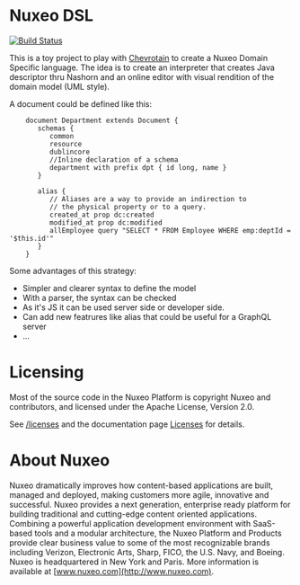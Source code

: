 # Nuxeo DSL

[![Build Status](https://travis-ci.org/dmetzler/nuxeo-dsl.png?branch=master)](https://travis-ci.org/dmetzler/nuxeo-dsl)


This is a toy project to play with [Chevrotain](https://github.com/SAP/chevrotain) to create a Nuxeo Domain Specific language. The idea is to create an interpreter that creates Java descriptor thru Nashorn and an online editor with visual rendition of the domain model (UML style).


A document could be defined like this:
                
        document Department extends Document {
           schemas {
              common
              resource
              dublincore
              //Inline declaration of a schema
              department with prefix dpt { id long, name }
           }
           
           alias {
              // Aliases are a way to provide an indirection to
              // the physical property or to a query.
              created_at prop dc:created
              modified_at prop dc:modified
              allEmployee query "SELECT * FROM Employee WHERE emp:deptId = '$this.id'"
           }              
        }


Some advantages of this strategy:

  * Simpler and clearer syntax to define the model
  * With a parser, the syntax can be checked
  * As it's JS it can be used server side or developer side.
  * Can add new featrures like alias that could be useful for a GraphQL server
  * ...


# Licensing

Most of the source code in the Nuxeo Platform is copyright Nuxeo and
contributors, and licensed under the Apache License, Version 2.0.

See [/licenses](/licenses) and the documentation page [Licenses](http://doc.nuxeo.com/x/gIK7) for details.

# About Nuxeo

Nuxeo dramatically improves how content-based applications are built, managed and deployed, making customers more agile, innovative and successful. Nuxeo provides a next generation, enterprise ready platform for building traditional and cutting-edge content oriented applications. Combining a powerful application development environment with SaaS-based tools and a modular architecture, the Nuxeo Platform and Products provide clear business value to some of the most recognizable brands including Verizon, Electronic Arts, Sharp, FICO, the U.S. Navy, and Boeing. Nuxeo is headquartered in New York and Paris. More information is available at [www.nuxeo.com](http://www.nuxeo.com).